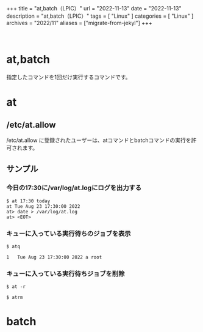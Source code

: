 +++
title = "at,batch（LPIC）"
url = "2022-11-13"
date = "2022-11-13"
description = "at,batch（LPIC）"
tags = [
  "Linux"
]
categories = [
  "Linux"
]
archives = "2022/11"
aliases = ["migrate-from-jekyl"]
+++

<br>

# at,batch

指定したコマンドを1回だけ実行するコマンドです。


# at


## /etc/at.allow

/etc/at.allow に登録されたユーザーは、atコマンドとbatchコマンドの実行を許可されます。


## サンプル

### 今日の17:30に/var/log/at.logにログを出力する

```
$ at 17:30 today
at Tue Aug 23 17:30:00 2022
at> date > /var/log/at.log
at> <EOT>
```


### キューに入っている実行待ちのジョブを表示

```
$ atq
```

```
1	Tue Aug 23 17:30:00 2022 a root
```

### キューに入っている実行待ちジョブを削除

```
$ at -r
```

```
$ atrm
```


# batch
